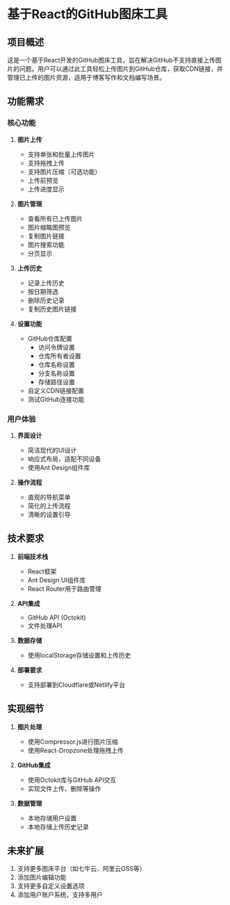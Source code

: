 # 基于React的GitHub图床工具

## 项目概述

这是一个基于React开发的GitHub图床工具，旨在解决GitHub不支持直接上传图片的问题。用户可以通过此工具轻松上传图片到GitHub仓库，获取CDN链接，并管理已上传的图片资源，适用于博客写作和文档编写场景。

## 功能需求

### 核心功能

1. **图片上传**
   - 支持单张和批量上传图片
   - 支持拖拽上传
   - 支持图片压缩（可选功能）
   - 上传前预览
   - 上传进度显示

2. **图片管理**
   - 查看所有已上传图片
   - 图片缩略图预览
   - 复制图片链接
   - 图片搜索功能
   - 分页显示

3. **上传历史**
   - 记录上传历史
   - 按日期筛选
   - 删除历史记录
   - 复制历史图片链接

4. **设置功能**
   - GitHub仓库配置
     - 访问令牌设置
     - 仓库所有者设置
     - 仓库名称设置
     - 分支名称设置
     - 存储路径设置
   - 自定义CDN链接配置
   - 测试GitHub连接功能

### 用户体验

1. **界面设计**
   - 简洁现代的UI设计
   - 响应式布局，适配不同设备
   - 使用Ant Design组件库

2. **操作流程**
   - 直观的导航菜单
   - 简化的上传流程
   - 清晰的设置引导

## 技术要求

1. **前端技术栈**
   - React框架
   - Ant Design UI组件库
   - React Router用于路由管理

2. **API集成**
   - GitHub API (Octokit)
   - 文件处理API

3. **数据存储**
   - 使用localStorage存储设置和上传历史

4. **部署要求**
   - 支持部署到Cloudflare或Netlify平台

## 实现细节

1. **图片处理**
   - 使用Compressor.js进行图片压缩
   - 使用React-Dropzone处理拖拽上传

2. **GitHub集成**
   - 使用Octokit库与GitHub API交互
   - 实现文件上传、删除等操作

3. **数据管理**
   - 本地存储用户设置
   - 本地存储上传历史记录

## 未来扩展

1. 支持更多图床平台（如七牛云、阿里云OSS等）
2. 添加图片编辑功能
3. 支持更多自定义设置选项
4. 添加用户账户系统，支持多用户